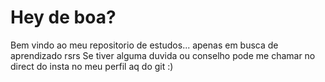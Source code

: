 # Hey de boa?
 Bem vindo ao meu repositorio de estudos... apenas em busca de aprendizado rsrs
    Se tiver alguma duvida ou conselho pode me chamar no direct do insta no meu perfil aq do git :)